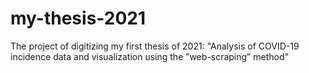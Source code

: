# my-thesis-2021
 The project of digitizing my first thesis of 2021: "Analysis of COVID-19 incidence data and visualization using the ”web-scraping” method"

